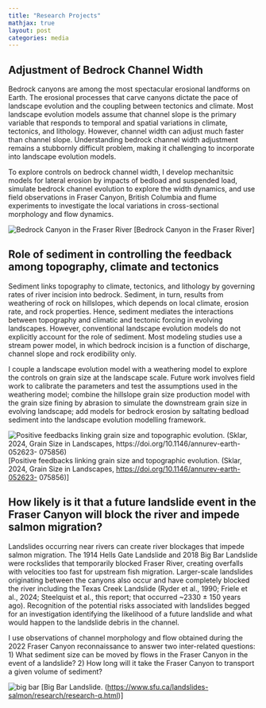 ```yaml
---
title: "Research Projects"
mathjax: true
layout: post
categories: media
---
```

## Adjustment of Bedrock Channel Width
Bedrock canyons are among the most spectacular erosional landforms on Earth. The erosional processes that carve canyons dictate the pace of landscape evolution and the coupling between tectonics and climate. Most landscape evolution models assume that channel slope is the primary variable that responds to temporal and spatial variations in climate, tectonics, and lithology. However, channel width can adjust much faster than channel slope. Understanding bedrock channel width adjustment remains a stubbornly difficult problem, making it challenging to incorporate into landscape evolution models. 

To explore controls on bedrock channel width, I develop mechanitsic models for lateral erosion by impacts of bedload and suspended load, simulate bedrock channel evolution to explore the width dynamics, and use field observations in Fraser Canyon, British Columbia and flume experiments to investigate the local variations in cross-sectional morphology and flow dynamics. 

![Bedrock Canyon in the Fraser River](/canyon.jpg)
[Bedrock Canyon in the Fraser River]
## Role of sediment in controlling the feedback among topography, climate and tectonics
Sediment links topography to climate, tectonics, and lithology by governing rates of river incision into bedrock. Sediment, in turn, results from weathering of rock on hillslopes, which depends on local climate, erosion rate, and rock properties. Hence, sediment mediates the interactions between topography and climatic and tectonic forcing in evolving landscapes. However, conventional landscape evolution models do not explicitly account for the role of sediment. Most modeling studies use a stream power model, in which bedrock incision is a function of discharge, channel slope and rock erodibility only.

I couple a landscape evolution model with a weathering model to explore the controls on grain size at the landscape scale. Future work involves field work to calibrate the parameters and test the assumptions used in the weathering model; combine the hillslope grain size production model with the grain size fining by abrasion to simulate the downstream grain size in evolving landscape; add models for bedrock erosion by saltating bedload sediment into the landscape evolution modelling framework.

![Positive feedbacks linking grain size and topographic evolution. (Sklar, 2024, Grain Size in Landscapes, https://doi.org/10.1146/annurev-earth-052623-
075856)](/grainsizefeedback.jpg)
[Positive feedbacks linking grain size and topographic evolution. (Sklar, 2024, Grain Size in Landscapes, https://doi.org/10.1146/annurev-earth-052623-
075856)]

## How likely is it that a future landslide event in the Fraser Canyon will block the river and impede salmon migration?
Landslides occurring near rivers can create river blockages that impede salmon migration. The 1914 Hells Gate Landslide and 2018 Big Bar Landslide were rockslides that temporarily blocked Fraser River, creating overfalls with velocities too fast for upstream fish migration. Larger-scale landslides originating between the canyons also occur and have completely blocked the river including the Texas Creek Landslide (Ryder et al., 1990; Friele et al., 2024; Steelquist et al., this report; that occurred ~2330 ± 150 years ago). Recognition of the potential risks associated with landslides begged for an investigation identifying the likelihood of a future landslide and what would happen to the landslide debris in the channel.

I use observations of channel morphology and flow obtained during the 2022 Fraser Canyon reconnaissance to answer two inter-related questions: 1) What sediment size can be moved by flows in the Fraser Canyon in the event of a landslide? 2) How long will it take the Fraser Canyon to transport a given volume of sediment?

![big bar](/bigbar.jpg)
[Big Bar Landslide. (https://www.sfu.ca/landslides-salmon/research/research-q.html)]
